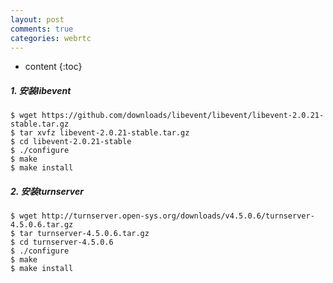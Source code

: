 ```yaml
---
layout: post
comments: true
categories: webrtc
---
```


* content
{:toc}

##### 1.  安装libevent
```
$ wget https://github.com/downloads/libevent/libevent/libevent-2.0.21-stable.tar.gz
$ tar xvfz libevent-2.0.21-stable.tar.gz
$ cd libevent-2.0.21-stable
$ ./configure
$ make
$ make install
```
##### 2. 安装turnserver
```
$ wget http://turnserver.open-sys.org/downloads/v4.5.0.6/turnserver-4.5.0.6.tar.gz
$ tar turnserver-4.5.0.6.tar.gz
$ cd turnserver-4.5.0.6
$ ./configure
$ make
$ make install
```